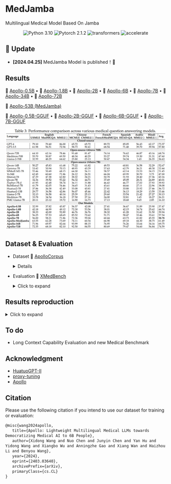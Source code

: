 # MedJamba

Multilingual Medical Model Based On Jamba
<center>

![Python 3.10](https://img.shields.io/badge/Python-3.10-lightblue) ![Pytorch 2.1.2](https://img.shields.io/badge/PyTorch-2.1.2-lightblue) ![transformers](https://img.shields.io/badge/transformers-4.34.0.dev0%2B-lightblue) ![accelerate](https://img.shields.io/badge/accelerate-0.22-lightblue)
</center>


## 🌈 Update

* **[2024.04.25]** MedJamba Model is published！🎉
      
   

## Results
   🤗 <a href="https://huggingface.co/FreedomIntelligence/Apollo-0.5B" target="_blank">Apollo-0.5B</a> • 🤗 <a href="https://huggingface.co/FreedomIntelligence/Apollo-1.8B" target="_blank">Apollo-1.8B</a> • 🤗 <a href="https://huggingface.co/FreedomIntelligence/Apollo-2B" target="_blank">Apollo-2B</a>  • 🤗 <a href="https://huggingface.co/FreedomIntelligence/Apollo-6B" target="_blank">Apollo-6B</a> • 🤗 <a href="https://huggingface.co/FreedomIntelligence/Apollo-7B" target="_blank">Apollo-7B</a>  • 🤗 <a href="https://huggingface.co/FreedomIntelligence/Apollo-34B" target="_blank">Apollo-34B</a> • 🤗 <a href="https://huggingface.co/FreedomIntelligence/Apollo-72B" target="_blank">Apollo-72B</a>  
   
   🤗 <a href="https://huggingface.co/FreedomIntelligence/MedJamba" target="_blank">Apollo-53B (MedJamba)</a>

   🤗 <a href="https://huggingface.co/FreedomIntelligence/Apollo-0.5B-GGUF" target="_blank">Apollo-0.5B-GGUF</a> • 🤗 <a href="https://huggingface.co/FreedomIntelligence/Apollo-2B-GGUF" target="_blank">Apollo-2B-GGUF</a>  • 🤗 <a href="https://huggingface.co/FreedomIntelligence/Apollo-6B-GGUF" target="_blank">Apollo-6B-GGUF</a> • 🤗 <a href="https://huggingface.co/FreedomIntelligence/Apollo-7B-GGUF" target="_blank">Apollo-7B-GGUF</a> 
   
   
   
   ![Apollo](assets/result.png)


## Dataset & Evaluation

- Dataset
  🤗 <a href="https://huggingface.co/datasets/FreedomIntelligence/ApolloCorpus" target="_blank">ApolloCorpus

   <details><summary>Click to expand</summary>

    ![Apollo](assets/dataset.png)

    - [Zip File](https://huggingface.co/datasets/FreedomIntelligence/Medbase_data/blob/main/Medbase_data-datasets.zip)
    - [Data category](https://huggingface.co/datasets/FreedomIntelligence/Medbase_data/tree/main/train)
       - Pretrain:
         - data item:
            - json_name: {data_source}_{language}_{data_type}.json
            - data_type: medicalBook, medicalGuideline, medicalPaper, medicalWeb(from online forum), medicalWiki
            - language: en(English), zh(chinese), es(spanish), fr(french), hi(Hindi)
            - data_type: qa(generated qa from text)
            - data_type==text: list of string
              ```
              [
                "string1",
                "string2",
                ...
              ]
              ```
            - data_type==qa: list of qa pairs(list of string)
              ```
              [
                [
                  "q1",
                  "a1",
                  "q2",
                  "a2",
                  ...
                ],
                ...
              ]
              ```
      - SFT:
          - json_name: {data_source}_{language}.json
          - data_type: code, general, math, medicalExam, medicalPatient
          - data item: list of qa pairs(list of string)
            ```
              [
                [
                  "q1",
                  "a1",
                  "q2",
                  "a2",
                  ...
                ],
                ...
              ]
              ```


   </details>
   
- Evaluation
  🤗 <a href="https://huggingface.co/datasets/FreedomIntelligence/XMedbench" target="_blank">XMedBench</a> 

   <details><summary>Click to expand</summary>
      
     - EN:
       - [MedQA-USMLE](https://huggingface.co/datasets/GBaker/MedQA-USMLE-4-options) 
       - [MedMCQA](https://huggingface.co/datasets/medmcqa/viewer/default/test)
       - [PubMedQA](https://huggingface.co/datasets/pubmed_qa): Because the results fluctuated too much, they were not used in the paper.
       - [MMLU-Medical](https://huggingface.co/datasets/cais/mmlu)
         - Clinical knowledge, Medical genetics, Anatomy, Professional medicine, College biology, College medicine
     - ZH:
       - [MedQA-MCMLE](https://huggingface.co/datasets/bigbio/med_qa/viewer/med_qa_zh_4options_bigbio_qa/test)
       - [CMB-single](https://huggingface.co/datasets/FreedomIntelligence/CMB): Not used in the paper
         - Randomly sample 2,000 multiple-choice questions with single answer.
       - [CMMLU-Medical](https://huggingface.co/datasets/haonan-li/cmmlu)
         - Anatomy, Clinical_knowledge, College_medicine, Genetics, Nutrition, Traditional_chinese_medicine, Virology
       - [CExam](https://github.com/williamliujl/CMExam): Not used in the paper
         - Randomly sample 2,000 multiple-choice questions


     - ES: [Head_qa](https://huggingface.co/datasets/head_qa)
     - FR: [Frenchmedmcqa](https://github.com/qanastek/FrenchMedMCQA)
     - HI: [MMLU_HI](https://huggingface.co/datasets/FreedomIntelligence/MMLU_Arabic)
        - Clinical knowledge, Medical genetics, Anatomy, Professional medicine, College biology, College medicine
     - AR: [MMLU_Ara](https://huggingface.co/datasets/FreedomIntelligence/MMLU_Hindi)
        - Clinical knowledge, Medical genetics, Anatomy, Professional medicine, College biology, College medicine


   </details>

   
## Results reproduction
   <details><summary>Click to expand</summary>

   1. Download Dataset for project:

      ```
      bash 0.download_data.sh
      ```
    
   2. Prepare test and dev for specific model:

      
      - Create test data for with special token, you can use ./util/check.ipynb to check models' special tokens
        
       ```
       bash 1.data_process_test&dev.sh
       ```
    
   3. Prepare train data for specific model (Create tokenized data in advance):

    
      - You can adjust data Training order and Training Epoch in this step

       ```
       bash 2.data_process_train.sh
       ```
    
   4. Train the model

    
      - Multi Nodes refer to ./scripts/multi_node_train_*.sh
       ```
       pip install causal-conv1d>=1.2.0
       pip install mamba-ssm
       ```

       Node 0: 
       ```
       bash ./scripts/3.multinode_train_jamba_rank0.sh
       ```
       ...
       Node 4: 
       ```
       bash ./scripts/3.multinode_train_jamba_rank4.sh
       ```


   5. Evaluate your model: Generate score for benchmark
      
         ```
         bash 4.eval.sh
         ```

   6. Evaluate your model: Play with your ckpts in bash
    
         ```
         python ./src/evaluate/cli_demo.py --model_name='./ckpts/your/path/tfmr'
         ```
   
   </details>

## To do 

- Long Context Capability Evaluation and new Medical Benchmark

##  Acknowledgment

- [HuatuoGPT-II](https://github.com/FreedomIntelligence/HuatuoGPT-II)
- [proxy-tuning](https://github.com/alisawuffles/proxy-tuning)
- [Apollo](https://github.com/FreedomIntelligence/Apollo)


##  Citation
Please use the following citation if you intend to use our dataset for training or evaluation:

```
@misc{wang2024apollo,
   title={Apollo: Lightweight Multilingual Medical LLMs towards Democratizing Medical AI to 6B People},
   author={Xidong Wang and Nuo Chen and Junyin Chen and Yan Hu and Yidong Wang and Xiangbo Wu and Anningzhe Gao and Xiang Wan and Haizhou Li and Benyou Wang},
   year={2024},
   eprint={2403.03640},
   archivePrefix={arXiv},
   primaryClass={cs.CL}
}
```
